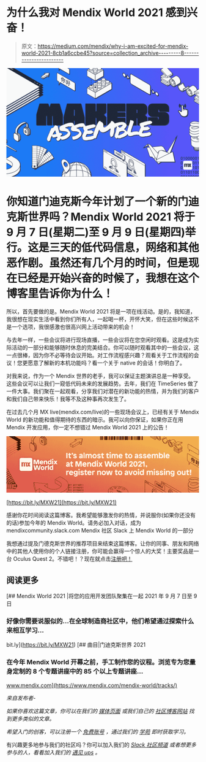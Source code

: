 # 为什么我对 Mendix World 2021 感到兴奋！

> 原文：<https://medium.com/mendix/why-i-am-excited-for-mendix-world-2021-8cb1a6ccbe45?source=collection_archive---------8----------------------->

![](img/c3ec387a778efbba113d71fab7cab4a3.png)

# 你知道门迪克斯今年计划了一个新的门迪克斯世界吗？Mendix World 2021 将于 9 月 7 日(星期二)至 9 月 9 日(星期四)举行。这是三天的低代码信息，网络和其他恶作剧。虽然还有几个月的时间，但是现在已经是开始兴奋的时候了，我想在这个博客里告诉你为什么！

所以，首先要做的是。Mendix World 2021 将是一项在线活动。是的，我知道，我很想在现实生活中看到你们所有人，一起喝一杯，开怀大笑，但在这些时候这不是一个选项，我很感激也很高兴网上活动带来的机会！

与去年一样，一些会议将进行现场直播，一些会议将在您空闲时观看。这是成为实际活动的一部分和能够随时休息的完美结合。你可以随时观看其中的一些会议，这一点很棒，因为你不必等待会议开始。对工作流程感兴趣？观看关于工作流程的会议！您更愿意了解新的本机功能吗？看一个关于 native 的会话！你明白了。

对我来说，作为一个 Mendix 世界的老手，我可以保证主题演讲总是一种享受。这些会议可以让我们一窥低代码未来的发展趋势。去年，我们在 TimeSeries 做了一件大事。我们聚在一起观看，分享我们对潜在的新功能的热情，并为我们的客户和我们自己带来快乐！我等不及这种事再次发生了。

在过去几个月 MX live(mendix.com/live)的一些现场会议上，已经有关于 Mendix World 的新功能和值得期待的东西的暗示。我可以向你保证，如果你正在用 Mendix 开发应用，你一定不想错过 Mendix World 2021 上的公告！

![](img/dad7076f5ddd5951cfcddce5ec525198.png)

[https://bit.ly/MXW21](https://bit.ly/MXW21)

感谢你花时间阅读这篇博客。我希望能够激发你的热情，并说服你(如果你还没有的话)参加今年的 Mendix World。请务必加入对话，成为 mendixcommunity.slack.com Mendix 社区 Slack 上 Mendix World 的一部分

我想通过提及门德克斯世界的推荐项目来结束这篇博客。让你的同事、朋友和网络中的其他人使用你的个人链接注册，你可能会赢得一个惊人的大奖！主要奖品是一台 Oculus Quest 2。不错吧！？现在就点击[注册吧！](http://www.mendix.com/mendix-world/?utm_medium=partners&utm_campaign=GL-CE-2021-09-06-Mendix-World&mxworld=PAREMETim)

## **阅读更多**

[](https://bit.ly/MXW21) [## Mendix World 2021 |将您的应用开发团队聚集在一起 2021 年 9 月 7 日至 9 日

### 好像你需要说服似的...在全球制造商社区中，他们希望通过探索什么来相互学习…

bit.ly](https://bit.ly/MXW21) [](https://www.mendix.com/mendix-world/tracks/) [## 曲目|门迪克斯世界 2021

### 在今年 Mendix World 开幕之前，手工制作您的议程。浏览专为您量身定制的 8 个专题讲座中的 85 个以上专题讲座…

www.mendix.com](https://www.mendix.com/mendix-world/tracks/) 

*来自发布者-*

*如果你喜欢这篇文章，你可以在我们的* [*媒体页面*](https://medium.com/mendix) *或我们自己的* [*社区博客网站*](https://developers.mendix.com/community-blog/) *找到更多类似的文章。*

*希望入门的创客，可以注册一个* [*免费账号*](https://signup.mendix.com/link/signup/?source=direct) *，通过我们的* [*学苑*](https://academy.mendix.com/link/home) *即时获取学习。*

有兴趣更多地参与我们的社区吗？你可以加入我们的 [*Slack 社区频道*](https://join.slack.com/t/mendixcommunity/shared_invite/zt-hwhwkcxu-~59ywyjqHlUHXmrw5heqpQ) *或者想更多参与的人，看看加入我们的* [*遇见 ups*](https://developers.mendix.com/meetups/#meetupsNearYou) *。*